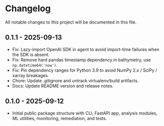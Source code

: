 Changelog
=========

All notable changes to this project will be documented in this file.

0.1.1 - 2025-09-13
------------------
- Fix: Lazy-import OpenAI SDK in agent to avoid import-time failures when the SDK is absent.
- Fix: Remove hard pandas timestamp dependency in bathymetry, use `np.datetime64('now')`.
- Fix: Pin dependency ranges for Python 3.9 to avoid NumPy 2.x / SciPy / xarray breakages.
- Chore: Update .gitignore and untrack virtualenv/build artifacts.
- Docs: Update README version and release notes.

0.1.0 - 2025-09-12
------------------
- Initial public package structure with CLI, FastAPI app, analysis modules, ML utilities, monitoring, remediation, and tests.
